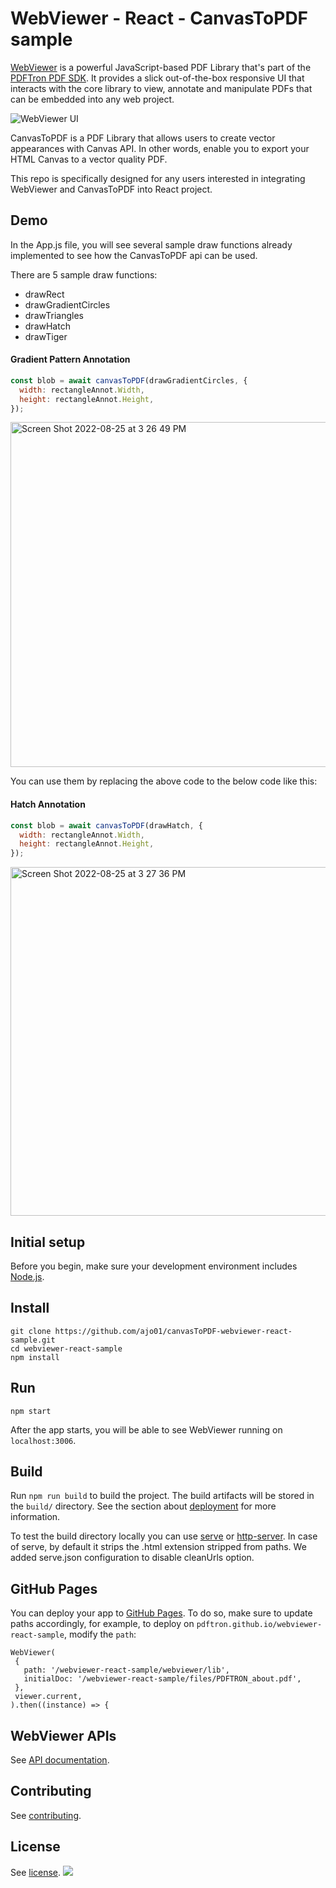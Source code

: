 # WebViewer - React - CanvasToPDF sample

[WebViewer](https://www.pdftron.com/documentation/web/) is a powerful JavaScript-based PDF Library that's part of the [PDFTron PDF SDK](https://www.pdftron.com). It provides a slick out-of-the-box responsive UI that interacts with the core library to view, annotate and manipulate PDFs that can be embedded into any web project.

![WebViewer UI](https://www.pdftron.com/downloads/pl/webviewer-ui.png)

CanvasToPDF is a PDF Library that allows users to create vector appearances with Canvas API. In other words, enable you to export your HTML Canvas to a vector quality PDF.

This repo is specifically designed for any users interested in integrating WebViewer and CanvasToPDF into React project.

## Demo

In the App.js file, you will see several sample draw functions already implemented to see how the CanvasToPDF api can be used.

There are 5 sample draw functions:

- drawRect
- drawGradientCircles
- drawTriangles
- drawHatch
- drawTiger

#### Gradient Pattern Annotation
```js
const blob = await canvasToPDF(drawGradientCircles, {
  width: rectangleAnnot.Width,
  height: rectangleAnnot.Height,
});
```

<img width="552" alt="Screen Shot 2022-08-25 at 3 26 49 PM" src="https://user-images.githubusercontent.com/70789275/186779919-5678b462-69f0-47a7-98c9-17e9aa655319.png">


You can use them by replacing the above code to the below code like this:


#### Hatch Annotation
```js
const blob = await canvasToPDF(drawHatch, {
  width: rectangleAnnot.Width,
  height: rectangleAnnot.Height,
});
```

<img width="558" alt="Screen Shot 2022-08-25 at 3 27 36 PM" src="https://user-images.githubusercontent.com/70789275/186779935-8fff6c6b-16d4-408c-a7d7-96df6c36b82d.png">

## Initial setup

Before you begin, make sure your development environment includes [Node.js](https://nodejs.org/en/).

## Install

```
git clone https://github.com/ajo01/canvasToPDF-webviewer-react-sample.git
cd webviewer-react-sample
npm install
```

## Run

```
npm start
```

After the app starts, you will be able to see WebViewer running on `localhost:3006`.

## Build

Run `npm run build` to build the project. The build artifacts will be stored in the `build/` directory. See the section about [deployment](https://facebook.github.io/create-react-app/docs/deployment) for more information.

To test the build directory locally you can use [serve](https://www.npmjs.com/package/serve) or [http-server](https://www.npmjs.com/package/http-server). In case of serve, by default it strips the .html extension stripped from paths. We added serve.json configuration to disable cleanUrls option.

## GitHub Pages

You can deploy your app to [GitHub Pages](https://pdftron.github.io/webviewer-react-sample/). To do so, make sure to update paths accordingly, for example, to deploy on `pdftron.github.io/webviewer-react-sample`, modify the `path`:

```
WebViewer(
 {
   path: '/webviewer-react-sample/webviewer/lib',
   initialDoc: '/webviewer-react-sample/files/PDFTRON_about.pdf',
 },
 viewer.current,
).then((instance) => {
```

## WebViewer APIs

See [API documentation](https://www.pdftron.com/documentation/web/guides/ui/apis).

## Contributing

See [contributing](./CONTRIBUTING.md).

## License

See [license](./LICENSE).
![](https://onepixel.pdftron.com/webviewer-react-sample)
